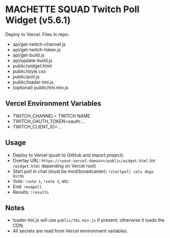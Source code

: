 # MACHETTE SQUAD Twitch Poll Widget (v5.6.1)

Deploy to Vercel. Files in repo:

- api/get-twitch-channel.js
- api/get-twitch-token.js
- api/get-build.js
- api/update-build.js
- public/widget.html
- public/style.css
- public/poll.js
- public/loader-tmi.js
- (optional) public/tmi.min.js

## Vercel Environment Variables
- TWITCH_CHANNEL= TWITCH NAME 
- TWITCH_OAUTH_TOKEN=oauth:...
- TWITCH_CLIENT_ID=...

## Usage
- Deploy to Vercel (push to GitHub and import project).
- Overlay URL: `https://<your-vercel-domain>/public/widget.html` (or `/widget.html` depending on Vercel root)
- Start poll in chat (must be mod/broadcaster): `!startpoll cats dogs birds`
- Vote: `!vote 1`, `!vote 2`, etc.
- End: `!endpoll`
- Results: `!results`

## Notes
- loader-tmi.js will use `public/tmi.min.js` if present; otherwise it loads the CDN.
- All secrets are read from Vercel environment variables.
